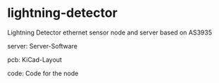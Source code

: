 lightning-detector
==================

Lightning Detector ethernet sensor node and server based on AS3935


server: Server-Software
    
pcb: KiCad-Layout

code: Code for the node
